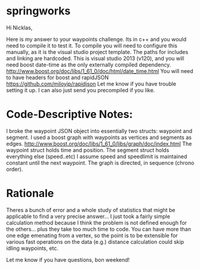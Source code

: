 # springworks

Hi Nicklas,

Here is my answer to your waypoints challenge. Its in c++ and you would need to compile it to test it.
To compile you will need to configure this manually, as it is the visual studio project template. 
The paths for includes and linking are hardcoded. 
This is visual studio 2013 (v120), and you will need boost date-time as the only externally compiled dependency.
http://www.boost.org/doc/libs/1_61_0/doc/html/date_time.html
You will need to have headers for boost and rapidJSON https://github.com/miloyip/rapidjson
Let me know if you have trouble setting it up. I can also just send you precompiled if you like.

Code-Descriptive Notes:
=======================
I broke the waypoint JSON object into essentially two structs: waypoint and segment.
I used a boost graph with waypoints as vertices and segments as edges. http://www.boost.org/doc/libs/1_61_0/libs/graph/doc/index.html
The waypoint struct holds time and position. The segment struct holds everything else (speed..etc)
I assume speed and speedlimit is maintained constant until the next waypoint. The graph is directed, in sequence (chrono order).

Rationale
=========
Theres a bunch of error and a whole study of statistics that might be applicable to find a very precise answer...
I just took a fairly simple calculation method because I think the problem is not defined enough for the others...
plus they take too much time to code.
You can have more than one edge emenating from a vertex, so the point is to be extensible for various fast operations on the data
(e.g.) distance calculation could skip idling waypoints, etc.

Let me know if you have questions, bon weekend!
